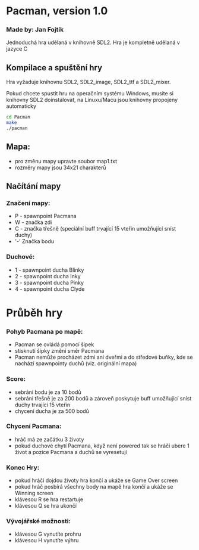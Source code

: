 # Pacman, version 1.0
### Made by: Jan Fojtík

Jednoduchá hra udělaná v knihovně SDL2.
Hra je kompletně udělaná v jazyce C

## Kompilace a spuštění hry

Hra vyžaduje knihovnu SDL2, SDL2_image, SDL2_ttf a SDL2_mixer.

Pokud chcete spustit hru na operačním systému Windows, musíte si knihovny SDL2 doinstalovat, na Linuxu/Macu jsou knihovny propojeny automaticky


```sh
cd Pacman
make
./pacman
```

## Mapa:
- pro změnu mapy upravte soubor map1.txt
- rozměry mapy jsou 34x21 charakterů

## Načítání mapy

### Značení mapy:
- P - spawnpoint Pacmana
- W - značka zdi
- C - značka třešně (speciální buff trvající 15 vteřin umožňující sníst duchy)
- '-' Značka bodu
### Duchové:
- 1 - spawnpoint ducha Blinky
- 2 - spawnpoint ducha Inky
- 3 - spawnpoint ducha Pinky
- 4 - spawnpoint ducha Clyde

# Průběh hry
### Pohyb Pacmana po mapě:
- Pacman se ovládá pomocí šipek
- stisknutí šipky změní směr Pacmana
- Pacman nemůže procházet zdmi ani dveřmi a do středové buňky, kde se nachází spawnpointy duchů (viz. originální mapa)

### Score:
- sebrání bodu je za 10 bodů
- sebrání třešně je za 200 bodů a zároveň poskytuje buff umožňující sníst duchy trvající 15 vteřin
- chycení ducha je za 500 bodů

### Chycení Pacmana:
- hráč má ze začátku 3 životy
- pokud duchové chytí Pacmana, když není powered tak se hráči ubere 1 život a pozice Pacmana a duchů se vyresetují

### Konec Hry:
- pokud hráči dojdou životy hra končí a ukáže se Game Over screen
- pokud hráč posbírá všechny body na mapě hra končí a ukáže se Winning screen
- klávesou R se hra restartuje
- klávesou Q se hra ukončí

### Vývojářské možnosti:
- klávesou G vynutíte prohru
- klávesou H vynutíte výhru